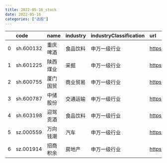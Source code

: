 ```yaml
---
title: 2022-05-16_stock
date: 2022-05-16
categories: ["选股"]
---
```

|    | code      | name     | industry   | industryClassification   | url                           | trend                                                                             |
|---:|:----------|:---------|:-----------|:-------------------------|:------------------------------|:----------------------------------------------------------------------------------|
|  0 | sh.600132 | 重庆啤酒 | 食品饮料   | 申万一级行业             | https://xueqiu.com/s/sh600132 | ![](https://github.com/hangsz/hangsz.github.io/resources/2022-05-16/sh600132.png) |
|  1 | sh.601225 | 陕西煤业 | 采掘       | 申万一级行业             | https://xueqiu.com/s/sh601225 | ![](https://github.com/hangsz/hangsz.github.io/resources/2022-05-16/sh601225.png) |
|  2 | sh.600755 | 厦门国贸 | 商业贸易   | 申万一级行业             | https://xueqiu.com/s/sh600755 | ![](https://github.com/hangsz/hangsz.github.io/resources/2022-05-16/sh600755.png) |
|  3 | sh.600787 | 中储股份 | 交通运输   | 申万一级行业             | https://xueqiu.com/s/sh600787 | ![](https://github.com/hangsz/hangsz.github.io/resources/2022-05-16/sh600787.png) |
|  4 | sh.603198 | 迎驾贡酒 | 食品饮料   | 申万一级行业             | https://xueqiu.com/s/sh603198 | ![](https://github.com/hangsz/hangsz.github.io/resources/2022-05-16/sh603198.png) |
|  5 | sz.000559 | 万向钱潮 | 汽车       | 申万一级行业             | https://xueqiu.com/s/sz000559 | ![](https://github.com/hangsz/hangsz.github.io/resources/2022-05-16/sz000559.png) |
|  6 | sz.001914 | 招商积余 | 房地产     | 申万一级行业             | https://xueqiu.com/s/sz001914 | ![](https://github.com/hangsz/hangsz.github.io/resources/2022-05-16/sz001914.png) |